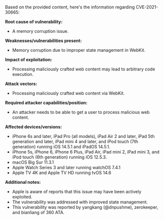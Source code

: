 Based on the provided content, here's the information regarding CVE-2021-30665:

**Root cause of vulnerability:**
- A memory corruption issue.

**Weaknesses/vulnerabilities present:**
- Memory corruption due to improper state management in WebKit.

**Impact of exploitation:**
- Processing maliciously crafted web content may lead to arbitrary code execution.

**Attack vectors:**
- Processing maliciously crafted web content via WebKit.

**Required attacker capabilities/position:**
- An attacker needs to be able to get a user to process malicious web content.

**Affected devices/versions:**
- iPhone 6s and later, iPad Pro (all models), iPad Air 2 and later, iPad 5th generation and later, iPad mini 4 and later, and iPod touch (7th generation) running iOS 14.5.1 and iPadOS 14.5.1.
- iPhone 5s, iPhone 6, iPhone 6 Plus, iPad Air, iPad mini 2, iPad mini 3, and iPod touch (6th generation) running iOS 12.5.3.
- macOS Big Sur 11.3.1
- Apple Watch Series 3 and later running watchOS 7.4.1
- Apple TV 4K and Apple TV HD running tvOS 14.6

**Additional notes:**
- Apple is aware of reports that this issue may have been actively exploited.
- The vulnerability was addressed with improved state management.
- This vulnerability was reported by yangkang (@dnpushme), zerokeeper, and bianliang of 360 ATA.